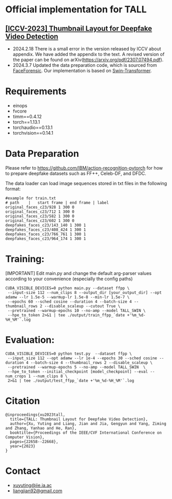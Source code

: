 # Official implementation for TALL

## [**[ICCV-2023] Thumbnail Layout for Deepfake Video Detection**](https://openaccess.thecvf.com/content/ICCV2023/papers/Xu_TALL_Thumbnail_Layout_for_Deepfake_Video_Detection_ICCV_2023_paper.pdf)

* 2024.2.18 There is a small error in the version released by ICCV about appendix. We have added the appendix to the text. A revised version of the paper can be found on arXiv(https://arxiv.org/pdf/2307.07494.pdf).
* 2024.3.7  Updated the data preparation code, which is sourced from [FaceForensic](shttps://github.com/ondyari/FaceForensics/blob/master/classification/detect_from_video.py).
Our implementation is based on [Swin-Transformer](https://github.com/microsoft/Swin-Transformer).

# Requirements
 - einops
 - fvcore
 - timm==0.4.12
 - torch==1.13.1
 - torchaudio==0.13.1
 - torchvision==0.14.1

# Data Preparation
Please refer to https://github.com/IBM/action-recognition-pytorch for how to prepare deepfake datasets such as FF++, Celeb-DF, and DFDC.

The data loader can load image sequences stored in txt files in the following format:
```
#example for train.txt
# path    |   start frame | end frame | label
original_faces_c23/928 1 300 0
original_faces_c23/712 1 300 0
original_faces_c23/582 1 300 0
original_faces_c23/602 1 300 0
deepfakes_faces_c23/143_140 1 300 1
deepfakes_faces_c23/408_424 1 300 1
deepfakes_faces_c23/766_761 1 300 1
deepfakes_faces_c23/964_174 1 300 1
```

# Training:

[IMPORTANT] Edit main.py and change the default arg-parser values according to your convenience (especially the config paths)

```
CUDA_VISIBLE_DEVICES=0 python main.py --dataset ffpp \
 --input-size 112 --num_clips 8 --output_dir [your_output_dir] --opt adamw --lr 1.5e-5 --warmup-lr 1.5e-8 --min-lr 1.5e-7 \
 --epochs 60 --sched cosine --duration 4 --batch-size 4 --thumbnail_rows 2 --disable_scaleup --cutout True \
 --pretrained --warmup-epochs 10 --no-amp --model TALL_SWIN \
 --hpe_to_token 2>&1 | tee ./output/train_ffpp_`date +'%m_%d-%H_%M'`.log
```

# Evaluation:

```
CUDA_VISIBLE_DEVICES=0 python test.py  --dataset ffpp \
 --input_size 112 --opt adamw --lr 1e-4 --epochs 30 --sched cosine --duration 4 --batch-size 4 --thumbnail_rows 2 --disable_scaleup \
 --pretrained --warmup-epochs 5 --no-amp --model TALL_SWIN  \
 --hpe_to_token --initial_checkpoint [model_checkpoint] --eval --num_crops 1 --num_clips 8 \
 2>&1 | tee ./output/test_ffpp_`date +'%m_%d-%H_%M'`.log
```
# Citation

```
@inproceedings{xu2023tall,
  title={TALL: Thumbnail Layout for Deepfake Video Detection},
  author={Xu, Yuting and Liang, Jian and Jia, Gengyun and Yang, Ziming and Zhang, Yanhao and He, Ran},
  booktitle={Proceedings of the IEEE/CVF International Conference on Computer Vision},
  pages={22658--22668},
  year={2023}
}
```
# Contact

- [xuyuting@iie.ia.ac](mailto:xuyuting@iie.ia.ac)
- [liangjian92@gmail.com](mailto:liangjian92@gmail.com)
